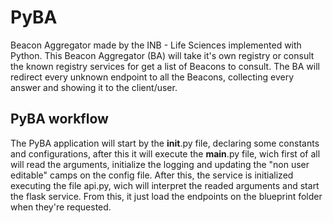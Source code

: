 # PyBA

Beacon Aggregator made by the INB - Life Sciences implemented with Python. This Beacon Aggregator (BA) will take it's own registry or consult the known registry services for get a list of Beacons to consult. The BA will redirect every unknown endpoint to all the Beacons, collecting every answer and showing it to the client/user.

PyBA workflow
-------------
The PyBA application will start by the __init__.py file, declaring some constants and configurations, after this it will execute the __main__.py file, wich first of all will read the arguments, initialize the logging and updating the "non user editable" camps on the config file. After this, the service is initialized executing the file api.py, wich will interpret the readed arguments and start the flask service. From this, it just load the endpoints on the blueprint folder when they're requested.